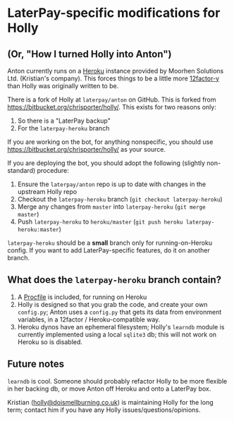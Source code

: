 # LaterPay-specific modifications for Holly

## (Or, "How I turned Holly into Anton")

Anton currently runs on a [Heroku](http://www.heroku.com/) instance provided by Moorhen Solutions Ltd. (Kristian's company). This forces things to be a little more [12factor-y](http://www.12factor.net/) than Holly was originally written to be.

There is a fork of Holly at `laterpay/anton` on GitHub. This is forked from https://bitbucket.org/chrisporter/holly/. This exists for two reasons only:

1. So there is a "LaterPay backup"
2. For the `laterpay-heroku` branch

If you are working on the bot, for anything nonspecific, you should use https://bitbucket.org/chrisporter/holly/ as your source. 

If you are deploying the bot, you should adopt the following (slightly non-standard) procedure:

1. Ensure the `laterpay/anton` repo is up to date with changes in the upstream Holly repo
2. Checkout the `laterpay-heroku` branch (`git checkout laterpay-heroku`)
3. Merge any changes from `master` into `laterpay-heroku` (`git merge master`)
5. Push `laterpay-heroku` to `heroku/master` (`git push heroku laterpay-heroku:master`)

`laterpay-heroku` should be a **small** branch only for running-on-Heroku config. If you want to add LaterPay-specific features, do it on another branch.

## What does the `laterpay-heroku` branch contain?

1. A [Procfile](https://devcenter.heroku.com/articles/procfile) is included, for running on Heroku
2. Holly is designed so that you grab the code, and create your own `config.py`; Anton uses a `config.py` that gets its data from environment variables, in a 12factor / Heroku-compatible way.
3. Heroku dynos have an ephemeral filesystem; Holly's `learndb` module is currently implemented using a local `sqlite3` db; this will not work on Heroku so is disabled.

## Future notes

`learndb` is cool. Someone should probably refactor Holly to be more flexible in her backing db, or move Anton off Heroku and onto a LaterPay box.

Kristian (holly@doismellburning.co.uk) is maintaining Holly for the long term; contact him if you have any Holly issues/questions/opinions.
